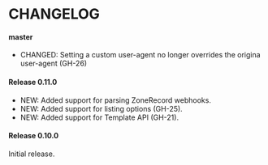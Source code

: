 # CHANGELOG

#### master

- CHANGED: Setting a custom user-agent no longer overrides the origina user-agent (GH-26)

#### Release 0.11.0

- NEW: Added support for parsing ZoneRecord webhooks.
- NEW: Added support for listing options (GH-25).
- NEW: Added support for Template API (GH-21).

#### Release 0.10.0

Initial release.
